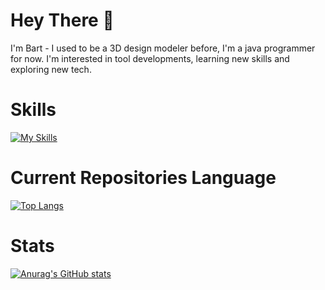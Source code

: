 # Hey There 👋
I'm Bart - I used to be a 3D design modeler before, I'm a java programmer for now. I'm interested in tool developments, learning new skills and exploring new tech. 
# Skills
[![My Skills](https://skillicons.dev/icons?i=java,js,html,css,linux,vue,py,mysql,redis,rabbitmq,spring,postman,qt,git,maven,idea)](https://skillicons.dev)
# Current Repositories Language
[![Top Langs](https://github-readme-stats.vercel.app/api/top-langs/?username=bart-zzb)](https://github.com/anuraghazra/github-readme-stats)
# Stats
[![Anurag's GitHub stats](https://github-readme-stats.vercel.app/api?username=bart-zzb)](https://github.com/anuraghazra/github-readme-stats)
